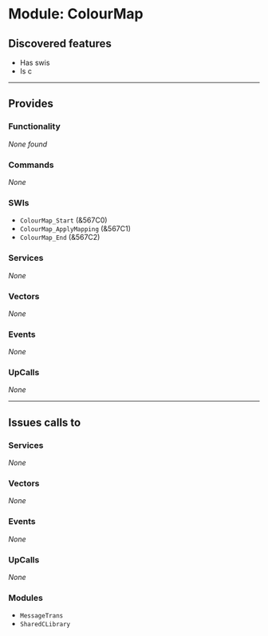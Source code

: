 # Module: ColourMap

## Discovered features


* Has swis
* Is c

---

## Provides

### Functionality


*None found*

### Commands


*None*


### SWIs


* `ColourMap_Start` (&567C0)
* `ColourMap_ApplyMapping` (&567C1)
* `ColourMap_End` (&567C2)


### Services


*None*


### Vectors


*None*


### Events


*None*


### UpCalls


*None*


---

## Issues calls to

### Services


*None*


### Vectors


*None*


### Events


*None*


### UpCalls


*None*


### Modules


* `MessageTrans`
* `SharedCLibrary`


